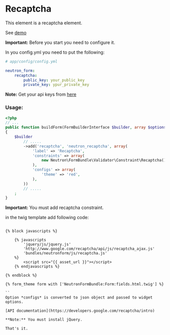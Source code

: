 Recaptcha
=========

This element is a recaptcha element.

See [demo](http://www.google.com/recaptcha/learnmore)

**Important:** Before you start you need to configure it.

In you config.yml you need to put the following:

``` yaml
# app/config/config.yml

neutron_form:   
    recaptcha:
        public_key: your_public_key
        private_key: ypur_private_key

```
**Note:** Get your api keys from [here](https://www.google.com/recaptcha/admin/create)

### Usage:

``` php
<?php
// ...
public function buildForm(FormBuilderInterface $builder, array $options)
{
    $builder
        // .....
        ->add('recaptcha', 'neutron_recaptcha', array(
            'label' => 'Recaptcha',
            'constraints' => array(
                new Neutron\FormBundle\Validator\Constraint\Recaptcha()   
            ),
            'configs' => array(
                'theme' => 'red',
            ),
        ))
		// .....
    ;
}
```

**Important:** You must add recaptcha constraint.

in the twig template add following code:

``` jinja

{% block javascripts %}

    {% javascripts
        'jquery/js/jquery.js'
        'http://www.google.com/recaptcha/api/js/recaptcha_ajax.js'
        'bundles/neutronform/js/recaptcha.js' 
    %}
        <script src="{{ asset_url }}"></script>
	{% endjavascripts %}

{% endblock %}

{% form_theme form with ['NeutronFormBundle:Form:fields.html.twig'] %}

``
Option *configs* is converted to json object and passed to widget options.

[API documentation](https://developers.google.com/recaptcha/intro)

**Note:** You must install jQuery.

That's it.


